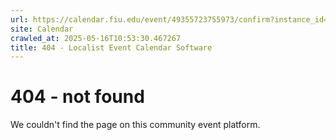 ```yaml
---
url: https://calendar.fiu.edu/event/49355723755973/confirm?instance_id=49355723760072&return=https%3A%2F%2Fcalendar.fiu.edu%2Ffi75
site: Calendar
crawled_at: 2025-05-16T10:53:30.467267
title: 404 - Localist Event Calendar Software
---
```


# 404 - not found
We couldn't find the page on this community event platform.
